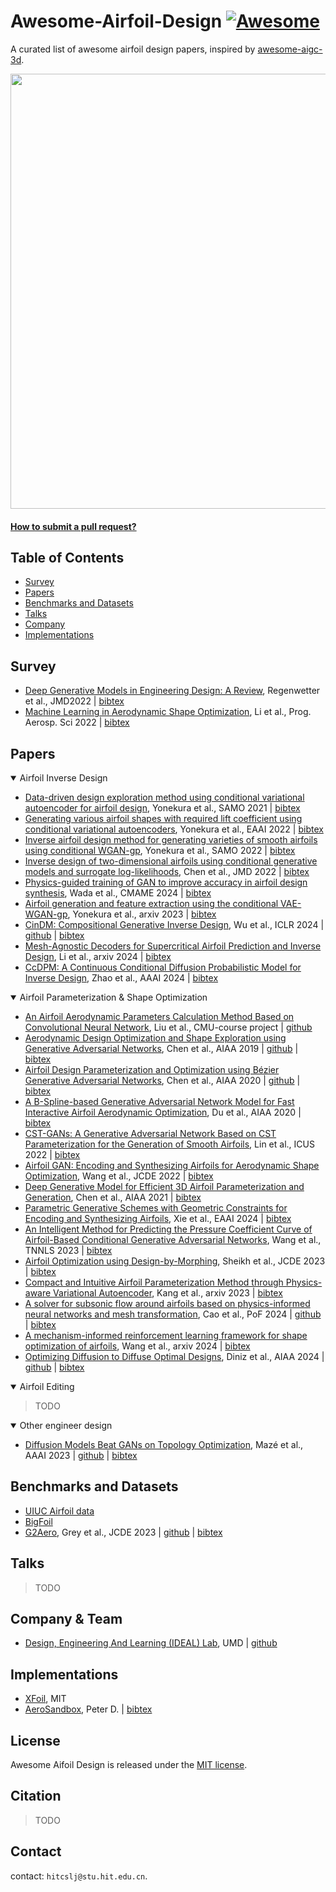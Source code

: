 # Awesome-Airfoil-Design [![Awesome](https://cdn.rawgit.com/sindresorhus/awesome/d7305f38d29fed78fa85652e3a63e154dd8e8829/media/badge.svg)](https://github.com/sindresorhus/awesome)
A curated list of awesome airfoil design papers, inspired by [awesome-aigc-3d](https://github.com/hitcslj/Awesome-AIGC-3D).


<img src="./asset/xfoil.png" width="696px">
 


#### [How to submit a pull request?](https://github.com/hitcslj/awesome-airfoil-design/blob/main/how-to-PR.md)



## Table of Contents

- [Survey](#survey) 
- [Papers](#papers)
- [Benchmarks and Datasets](#Benchmarks-and-Datasets)
- [Talks](#talks)
- [Company](#company)
- [Implementations](#implementations)

## Survey

- [Deep Generative Models in Engineering Design: A Review](https://arxiv.org/abs/2110.10863), Regenwetter et al., JMD2022 | [bibtex](./citations/deepED.txt)
- [Machine Learning in Aerodynamic Shape Optimization](https://arxiv.org/abs/2202.07141), Li et al., Prog. Aerosp. Sci 2022 | [bibtex](./citations/ml-aso.txt)

## Papers


<details open>
<summary>Airfoil Inverse Design</summary>

- [Data-driven design exploration method using conditional variational autoencoder for airfoil design](https://link.springer.com/article/10.1007/s00158-021-02851-0), Yonekura et al., SAMO 2021 | [bibtex](./citations/airfoil-cvae.txt)
- [Generating various airfoil shapes with required lift coefficient using conditional variational autoencoders](https://arxiv.org/abs/2106.09901), Yonekura et al., EAAI 2022 | [bibtex](./citations/airfoil-cvae-lift.txt)
- [Inverse airfoil design method for generating varieties of smooth airfoils using conditional WGAN-gp](https://arxiv.org/abs/2110.00212), Yonekura et al., SAMO 2022 | [bibtex](./citations/airfoil-wgan-gp.txt)
- [Inverse design of two-dimensional airfoils using conditional generative models and surrogate log-likelihoods](https://asmedigitalcollection.asme.org/mechanicaldesign/article/144/2/021712/1122916), Chen et al., JMD 2022 | [bibtex](./citations/airfoil-cgan-sur.txt)
- [Physics-guided training of GAN to improve accuracy in airfoil design synthesis](https://arxiv.org/abs/2308.10038), Wada et al., CMAME 2024 | [bibtex](./citations/airfoil-pgGAN.txt)
- [Airfoil generation and feature extraction using the conditional VAE-WGAN-gp](https://arxiv.org/abs/2311.05445), Yonekura et al., arxiv 2023 | [bibtex](./citations/airfoil-vae-wgan-gp.txt)
- [CinDM: Compositional Generative Inverse Design](https://arxiv.org/abs/2401.13171), Wu et al., ICLR 2024 | [github](https://github.com/AI4Science-WestlakeU/cindm) | [bibtex](./citations/cindm.txt)
- [Mesh-Agnostic Decoders for Supercritical Airfoil Prediction and Inverse Design](https://arxiv.org/abs/2402.17299), Li et al., arxiv 2024 | [bibtex](./citations/super-airfoil.txt)
- [CcDPM: A Continuous Conditional Diffusion Probabilistic Model for Inverse Design](https://ojs.aaai.org/index.php/AAAI/article/view/29647), Zhao et al., AAAI 2024 | [bibtex](./citations/ccdpm.txt)

</details>


<details open>
<summary>Airfoil Parameterization & Shape Optimization</summary>

- [An Airfoil Aerodynamic Parameters Calculation Method Based on Convolutional Neural Network](https://github.com/ziliHarvey/CNN-for-Airfoil/blob/master/Report.pdf), Liu et al., CMU-course project | [github](https://github.com/ziliHarvey/CNN-for-Airfoil)
- [Aerodynamic Design Optimization and Shape Exploration using Generative Adversarial Networks](https://arc.aiaa.org/doi/10.2514/6.2019-2351), Chen et al., AIAA 2019 | [github](https://github.com/IDEALLab/airfoil-opt-gan) | [bibtex](./citations/airfoil-opt-gan.txt)
- [Airfoil Design Parameterization and Optimization using Bézier Generative Adversarial Networks](https://arxiv.org/abs/2006.12496), Chen et al., AIAA 2020 | [github](https://github.com/IDEALLab/bezier-gan) | [bibtex](./citations/bezier-gan.txt)
- [A B-Spline-based Generative Adversarial Network Model for Fast Interactive Airfoil Aerodynamic Optimization](https://arc.aiaa.org/doi/10.2514/6.2020-2128), Du et al., AIAA 2020  | [bibtex](./citations/bspline-gan.txt)
- [CST-GANs: A Generative Adversarial Network Based on CST Parameterization for the Generation of Smooth Airfoils](https://ieeexplore.ieee.org/document/9987080), Lin et al., ICUS 2022  | [bibtex](./citations/cst-gan.txt)
- [Airfoil GAN: Encoding and Synthesizing Airfoils for Aerodynamic Shape Optimization](https://arxiv.org/abs/2101.04757), Wang et al., JCDE 2022  | [bibtex](./citations/airfoil-gan.txt)
- [Deep Generative Model for Efficient 3D Airfoil Parameterization and Generation](https://arxiv.org/abs/2101.02744), Chen et al., AIAA 2021  | [bibtex](./citations/airfoil-3d.txt)
- [Parametric Generative Schemes with Geometric Constraints for Encoding and Synthesizing Airfoils](https://arxiv.org/abs/2205.02458), Xie et al., EAAI 2024  | [bibtex](./citations/airfoil-geo.txt)
- [An Intelligent Method for Predicting the Pressure Coefficient Curve of Airfoil-Based Conditional Generative Adversarial Networks](https://ieeexplore.ieee.org/document/9547003/), Wang et al., TNNLS 2023 | [bibtex](./citations/airfoil-pressure.txt)
- [Airfoil Optimization using Design-by-Morphing](https://arxiv.org/abs/2207.11448), Sheikh et al., JCDE 2023 | [bibtex](./citations/airfoil-morph.txt)
- [Compact and Intuitive Airfoil Parameterization Method through Physics-aware Variational Autoencoder](https://arxiv.org/abs/2311.10921), Kang et al., arxiv 2023 | [bibtex](./citations/airfoil-pvae.txt)
- [A solver for subsonic flow around airfoils based on physics-informed neural networks and mesh transformation](https://arxiv.org/abs/2401.08705), Cao et al., PoF 2024 | [github](https://github.com/cao-wenbo/nnfoil) | [bibtex](./citations/nnfoil.txt)
- [A mechanism-informed reinforcement learning framework for shape optimization of airfoils](https://arxiv.org/abs/2403.04329), Wang et al., arxiv 2024 | [bibtex](./citations/airfoil-RL.txt)
- [Optimizing Diffusion to Diffuse Optimal Designs](https://arc.aiaa.org/doi/10.2514/6.2024-2013), Diniz et al., AIAA 2024 | [github](https://github.com/IDEALLab/OptimizingDiffusionSciTech2024) | [bibtex](./citations/OptimizingDiffusionSciTech2024.txt)


</details>


<details open>
<summary>Airfoil Editing</summary>

> TODO

</details>


<details open>
<summary>Other engineer design</summary>

- [Diffusion Models Beat GANs on Topology Optimization](https://arxiv.org/abs/2208.09591), Mazé et al., AAAI 2023 | [github](https://github.com/francoismaze/topodiff) | [bibtex](./citations/topodiff.txt)

</details>


 


## Benchmarks and Datasets

- [UIUC Airfoil data](https://m-selig.ae.illinois.edu/ads_barton.html)
- [BigFoil](https://www.bigfoil.com/)
- [G2Aero](https://arxiv.org/abs/2208.04743), Grey et al., JCDE 2023 | [github](https://github.com/NREL/G2Aero) | [bibtex](./citations/g2aero.txt)
 


## Talks
> TODO


## Company & Team

- [Design, Engineering And Learning (IDEAL) Lab](https://ideal.umd.edu/), UMD | [github](https://github.com/IDEALLAB)






## Implementations

- [XFoil](https://web.mit.edu/drela/Public/web/xfoil/), MIT
- [AeroSandbox](https://github.com/peterdsharpe/AeroSandbox), Peter D. | [bibtex](./citations/aerosandbox.txt)


## License 
Awesome Aifoil Design is released under the [MIT license](./LICENSE).

## Citation
> TODO

## Contact
contact: `hitcslj@stu.hit.edu.cn`.  
